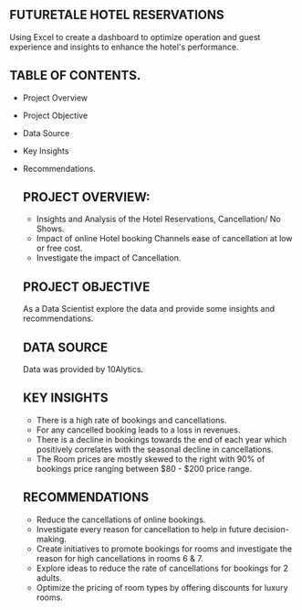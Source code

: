 ## FUTURETALE HOTEL RESERVATIONS
Using Excel to create a dashboard to optimize operation and guest experience and insights to enhance the hotel's performance.

## TABLE OF CONTENTS.
- Project Overview
- Project Objective
- Data Source
- Key Insights
- Recommendations.


  ## PROJECT OVERVIEW:
  - Insights and Analysis of the Hotel Reservations, Cancellation/ No Shows.
  - Impact of online Hotel booking Channels ease of cancellation at low or free cost.
  - Investigate the impact of Cancellation.
    
 
  ## PROJECT OBJECTIVE
  As a Data Scientist explore the data and provide some insights and recommendations.
  

  ## DATA SOURCE
  Data was provided by 10Alytics.
  
  
  ## KEY INSIGHTS
  - There is a high rate of bookings and cancellations.
  - For any cancelled booking leads to a loss in revenues.
  - There is a decline in bookings towards the end of each year which positively correlates with the seasonal decline in cancellations.
  - The Room prices are mostly skewed to the right with 90% of bookings price ranging between $80 - $200 price range.


  ## RECOMMENDATIONS
  - Reduce the cancellations of online bookings.
  - Investigate every reason for cancellation to help in future decision-making.
  - Create initiatives to promote bookings for rooms and investigate the reason for high cancellations  in rooms 6     & 7.
  - Explore ideas to reduce the rate of cancellations for bookings for 2 adults.
  - Optimize the pricing of room types by offering discounts for luxury rooms.
